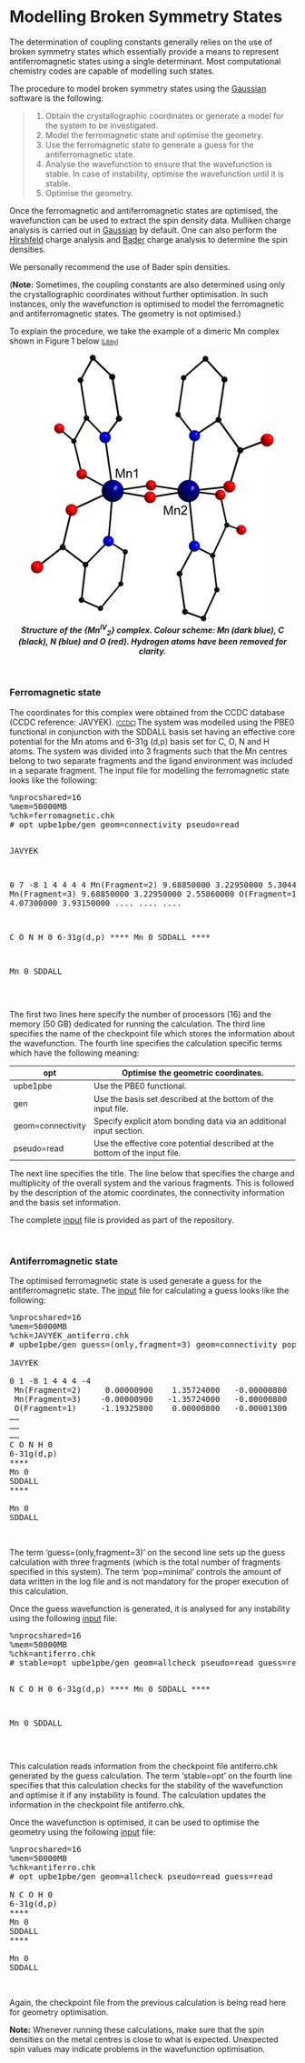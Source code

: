 <html><head></head><body>

<h1>Modelling Broken Symmetry States</h1>


<p>The determination of coupling constants generally relies on the use of broken symmetry states which essentially provide a means to represent 
antiferromagnetic states using a single determinant. Most computational chemistry codes are capable of modelling such states. </p>

<p>The procedure to model broken symmetry states using the <a href="https://gaussian.com/">Gaussian</a> software is the following:</p>

<blockquote>
<ol>
<li>Obtain the crystallographic coordinates or generate a model for the system to be investigated.</li>
<li>Model the ferromagnetic state and optimise the geometry.</li>
<li>Use the ferromagnetic state to generate a guess for the antiferromagnetic state.</li>
<li>Analyse the wavefunction to ensure that the wavefunction is stable. In case of instability, optimise the wavefunction until it is stable.</li>
<li>Optimise the geometry.</li>
</ol>
</blockquote>

<p>Once the ferromagnetic and antiferromagnetic states are optimised, the wavefunction can be used to extract the spin density data. 
Mulliken charge analysis is carried out in <a href="https://gaussian.com/">Gaussian</a> by default. One can also perform the 
<a href="https://gaussian.com/population/">Hirshfeld</a> charge analysis and 
<a href="http://theory.cm.utexas.edu/henkelman/code/bader/"> Bader</a> charge analysis to determine the spin densities.</p> We personally recommend the use of Bader spin densities.
<p>(<b>Note:</b> Sometimes, the coupling constants are also determined using only the crystallographic coordinates without further optimisation. 
In such instances, only the wavefunction is optimised to model the ferromagnetic and antiferromagnetic states. The geometry is not optimised.)</p>

<p>To explain the procedure, we take the example of a dimeric Mn complex shown in Figure 1 below
<font face="Arial, Helvetica, sans-serif" size="-2">[<a href="refs.htm#Libby" class="showTip Libby">Libby</a>]</font></p></p>
<p align="center"><img src="img/mn2.jpg" alt="Mn2 structure"><br /><b><i>Structure of the {Mn<sup>IV</sup><sub>2</sub>} complex. Colour scheme: Mn (dark blue), C (black), 
N (blue) and O (red). Hydrogen atoms have been removed for clarity.</i></b></p> 
<br>

<h3>Ferromagnetic state</h3>
<p>The coordinates for this complex were obtained from the CCDC database (CCDC reference: JAVYEK). 
<font face="Arial, Helvetica, sans-serif" size="-2">[<a href="refs.htm#CCDC" class="showTip CCDC">CCDC</a>] </font>
The system was modelled using the PBE0 functional in conjunction with the SDDALL basis set having an effective core potential 
for the Mn atoms and 6-31g (d,p) basis set for C, O, N and H atoms. The system was divided into 3 fragments such that the Mn centres 
belong to two separate fragments and the ligand environment was included in a separate fragment. The input file for modelling the 
ferromagnetic state looks like the following:</p>
<pre>
%nprocshared=16
%mem=50000MB
%chk=ferromagnetic.chk
# opt upbe1pbe/gen geom=connectivity pseudo=read

JAVYEK

0 7 -8 1 4 4 4 4
 Mn(Fragment=2)     9.68850000    3.22950000    5.30440000
 Mn(Fragment=3)     9.68850000    3.22950000    2.55860000
 O(Fragment=1)      8.84500000    4.07300000    3.93150000
....
....
....

C O N H 0
6-31g(d,p)
_****_
Mn 0
SDDALL
_****_

Mn 0
SDDALL
</pre>
<br>


<p>The first two lines here specify the number of processors (16) and the memory (50 GB) dedicated for running the calculation. 
The third line specifies the name of the checkpoint file which stores the information about the wavefunction. 
The fourth line specifies the calculation specific terms which have the following meaning:</p>


<table class="tg">
<thead>
  <tr>
    <th class="tg-0lax">opt</th>
    <th class="tg-0lax">Optimise the geometric coordinates.</th>
  </tr>
</thead>
<tbody>
  <tr>
    <td class="tg-0lax">upbe1pbe </td>
    <td class="tg-0lax">Use the PBE0 functional.</td>
  </tr>
  <tr>
    <td class="tg-0lax">gen</td>
    <td class="tg-0lax">Use the basis set described at the bottom of the input file.</td>
  </tr>
  <tr>
    <td class="tg-0lax">geom=connectivity </td>
    <td class="tg-0lax">Specify explicit atom bonding data via an additional input section.</td>
  </tr>
  <tr>
    <td class="tg-0lax">pseudo=read </td>
    <td class="tg-0lax">Use the effective core potential described at the bottom of the input file.</td>
  </tr>
</tbody>
</table>

<p>The next line specifies the title. The line below that specifies the charge and multiplicity of the overall system 
and the various fragments. This is followed by the description of the atomic coordinates, the connectivity information 
and the basis set information.</p>
<p>The complete <a href="https://github.com/WatsonGroupTCD/J2suscep/blob/master/examples/gaussian_files/ferromagnetic.com">input</a> file is provided as part of the repository.</p>
<br>

<h3>Antiferromagnetic state</h3>

<p>The optimised ferromagnetic state is used generate a guess for the antiferromagnetic state. The <a href="https://github.com/WatsonGroupTCD/J2suscep/blob/master/examples/gaussian_files/antifer_guess.com">input</a> file for 
calculating a guess looks like the following:</p>

<pre>
%nprocshared=16
%mem=50000MB 
%chk=JAVYEK_antiferro.chk
# upbe1pbe/gen guess=(only,fragment=3) geom=connectivity pop=minimal pseudo=read

JAVYEK

0 1 -8 1 4 4 4 -4
 Mn(Fragment=2)     0.00000900    1.35724000   -0.00000800
 Mn(Fragment=3)    -0.00000900   -1.35724000   -0.00000800
 O(Fragment=1)     -1.19325800    0.00000800   -0.00001300
……
……
……
C O N H 0
6-31g(d,p)
****
Mn 0
SDDALL
****

Mn 0
SDDALL
</pre>
<br>

<p>The term ‘guess=(only,fragment=3)’ on the second line sets up the guess calculation with three fragments 
(which is the total number of fragments specified in this system). The term ‘pop=minimal’ controls the amount of data 
written in the log file and is not mandatory for the proper execution of this calculation.</p>
<p>Once the guess wavefunction is generated, it is analysed for any instability using the following <a href="https://github.com/WatsonGroupTCD/J2suscep/blob/master/examples/gaussian_files/antifer_stab.com">input</a> file:</p>
<pre>
%nprocshared=16
%mem=50000MB
%chk=antiferro.chk
# stable=opt upbe1pbe/gen geom=allcheck pseudo=read guess=read

N C O H 0
6-31g(d,p)
_****_
Mn 0
SDDALL
_****_

Mn 0
SDDALL
</pre>
<br>

<p>This calculation reads information from the checkpoint file antiferro.chk generated by the guess calculation. 
The term ‘stable=opt’ on the fourth line specifies that this calculation checks for the stability of the wavefunction and 
optimise it if any instability is found. The calculation updates the information in the checkpoint file antiferro.chk.</p>
<p>Once the wavefunction is optimised, it can be used to optimise the geometry using the following <a href="https://github.com/WatsonGroupTCD/J2suscep/blob/master/examples/gaussian_files/antifer_opt.com">input</a> file:</p>

<pre>
%nprocshared=16
%mem=50000MB
%chk=antiferro.chk
# opt upbe1pbe/gen geom=allcheck pseudo=read guess=read

N C O H 0
6-31g(d,p)
****
Mn 0
SDDALL
****

Mn 0
SDDALL
</pre>
<br>

<p>Again, the checkpoint file from the previous calculation is being read here for geometry optimisation.</p>
<p><b>Note:</b> Whenever running these calculations, make sure that the spin densities on the metal centres is close to what is expected.
 Unexpected spin values may indicate problems in the wavefunction optimisation.</p>

<p></p>


</body></html>
